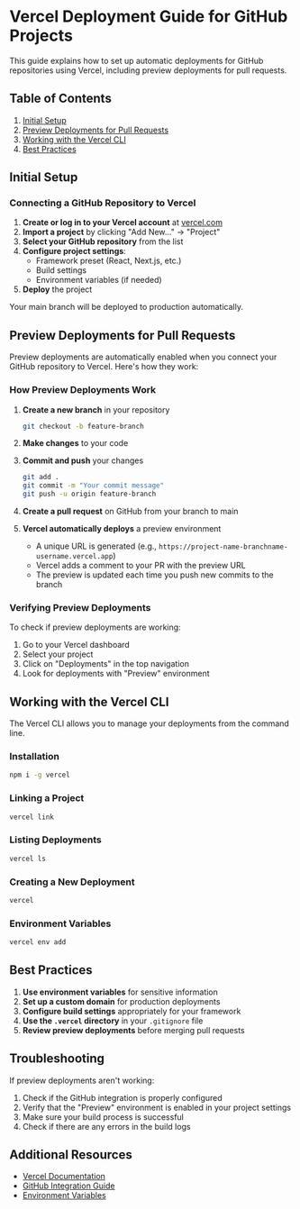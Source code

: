 # Vercel Deployment Guide for GitHub Projects

This guide explains how to set up automatic deployments for GitHub repositories using Vercel, including preview deployments for pull requests.

## Table of Contents
1. [Initial Setup](#initial-setup)
2. [Preview Deployments for Pull Requests](#preview-deployments-for-pull-requests)
3. [Working with the Vercel CLI](#working-with-the-vercel-cli)
4. [Best Practices](#best-practices)

## Initial Setup

### Connecting a GitHub Repository to Vercel

1. **Create or log in to your Vercel account** at [vercel.com](https://vercel.com)
2. **Import a project** by clicking "Add New..." → "Project"
3. **Select your GitHub repository** from the list
4. **Configure project settings**:
   - Framework preset (React, Next.js, etc.)
   - Build settings
   - Environment variables (if needed)
5. **Deploy** the project

Your main branch will be deployed to production automatically.

## Preview Deployments for Pull Requests

Preview deployments are automatically enabled when you connect your GitHub repository to Vercel. Here's how they work:

### How Preview Deployments Work

1. **Create a new branch** in your repository
   ```bash
   git checkout -b feature-branch
   ```

2. **Make changes** to your code

3. **Commit and push** your changes
   ```bash
   git add .
   git commit -m "Your commit message"
   git push -u origin feature-branch
   ```

4. **Create a pull request** on GitHub from your branch to main

5. **Vercel automatically deploys** a preview environment
   - A unique URL is generated (e.g., `https://project-name-branchname-username.vercel.app`)
   - Vercel adds a comment to your PR with the preview URL
   - The preview is updated each time you push new commits to the branch

### Verifying Preview Deployments

To check if preview deployments are working:

1. Go to your Vercel dashboard
2. Select your project
3. Click on "Deployments" in the top navigation
4. Look for deployments with "Preview" environment

## Working with the Vercel CLI

The Vercel CLI allows you to manage your deployments from the command line.

### Installation

```bash
npm i -g vercel
```

### Linking a Project

```bash
vercel link
```

### Listing Deployments

```bash
vercel ls
```

### Creating a New Deployment

```bash
vercel
```

### Environment Variables

```bash
vercel env add
```

## Best Practices

1. **Use environment variables** for sensitive information
2. **Set up a custom domain** for production deployments
3. **Configure build settings** appropriately for your framework
4. **Use the `.vercel` directory** in your `.gitignore` file
5. **Review preview deployments** before merging pull requests

## Troubleshooting

If preview deployments aren't working:

1. Check if the GitHub integration is properly configured
2. Verify that the "Preview" environment is enabled in your project settings
3. Make sure your build process is successful
4. Check if there are any errors in the build logs

## Additional Resources

- [Vercel Documentation](https://vercel.com/docs)
- [GitHub Integration Guide](https://vercel.com/docs/concepts/git/vercel-for-github)
- [Environment Variables](https://vercel.com/docs/concepts/projects/environment-variables)
